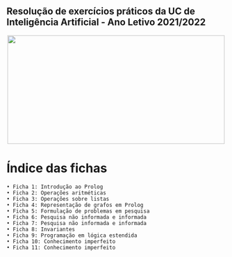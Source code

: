 ## Resolução de exercícios práticos da UC de Inteligência Artificial - Ano Letivo 2021/2022
<p align="center">
  <img width="500" height="250" src=https://user-images.githubusercontent.com/61991247/148311940-90f92eb7-ffd7-45c7-a583-de95de5ce09e.png>
</p>

# Índice das fichas

```
• Ficha 1: Introdução ao Prolog  
• Ficha 2: Operações aritméticas  
• Ficha 3: Operações sobre listas  
• Ficha 4: Representação de grafos em Prolog
• Ficha 5: Formulação de problemas em pesquisa
• Ficha 6: Pesquisa não informada e informada   
• Ficha 7: Pesquisa não informada e informada
• Ficha 8: Invariantes
• Ficha 9: Programação em lógica estendida
• Ficha 10: Conhecimento imperfeito
• Ficha 11: Conhecimento imperfeito
```

